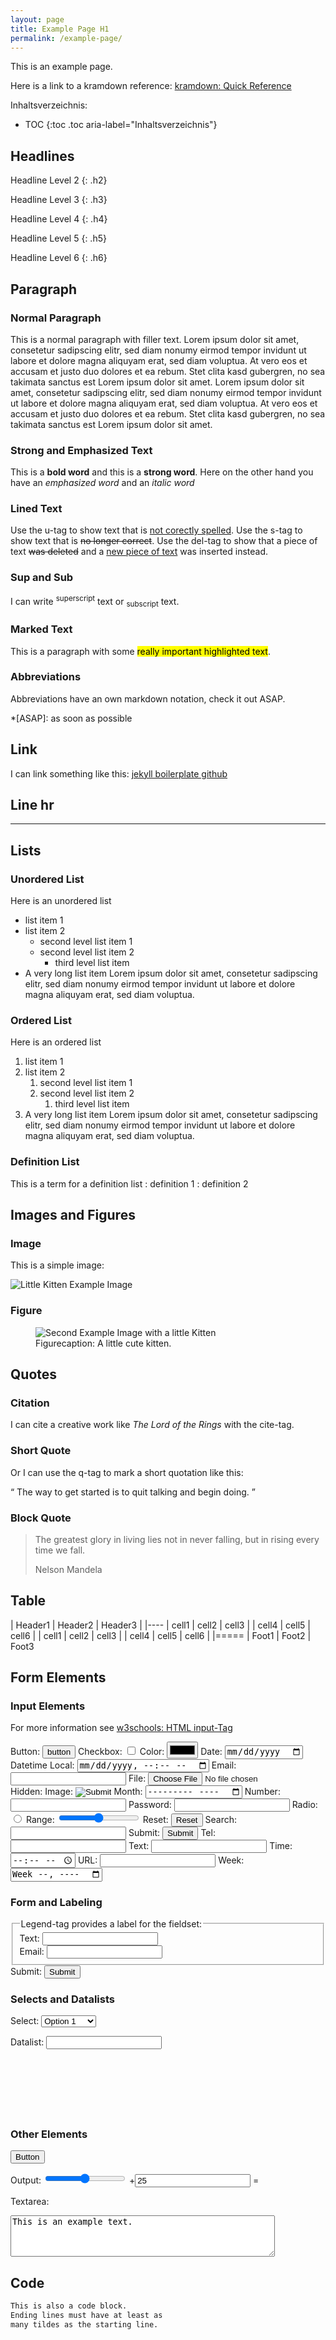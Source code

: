 ```yaml
---
layout: page
title: Example Page H1
permalink: /example-page/
---
```

This is an example page.

Here is a link to a kramdown reference: [kramdown: Quick Reference](https://kramdown.gettalong.org/quickref.html)

Inhaltsverzeichnis:
* TOC
{:toc .toc aria-label="Inhaltsverzeichnis"}

## Headlines

Headline Level 2
{: .h2}

Headline Level 3
{: .h3}

Headline Level 4
{: .h4}

Headline Level 5
{: .h5}

Headline Level 6
{: .h6}

## Paragraph

### Normal Paragraph

This is a normal paragraph with filler text. Lorem ipsum dolor sit amet, consetetur sadipscing elitr, sed diam nonumy eirmod tempor invidunt ut labore et dolore magna aliquyam erat, sed diam voluptua. At vero eos et accusam et justo duo dolores et ea rebum. Stet clita kasd gubergren, no sea takimata sanctus est Lorem ipsum dolor sit amet. Lorem ipsum dolor sit amet, consetetur sadipscing elitr, sed diam nonumy eirmod tempor invidunt ut labore et dolore magna aliquyam erat, sed diam voluptua. At vero eos et accusam et justo duo dolores et ea rebum. Stet clita kasd gubergren, no sea takimata sanctus est Lorem ipsum dolor sit amet.

### Strong and Emphasized Text
This is a <b>bold word</b> and this is a <strong>strong word</strong>. Here on the other hand you have an <em>emphasized word</em> and an <i>italic word</i>

### Lined Text
Use the u-tag to show text that is <u>not corectly spelled</u>. Use the s-tag to show text that is <s>no longer correct</s>. Use the del-tag to show that a piece of text <del>was deleted</del> and a <ins>new piece of text</ins> was inserted instead.

### Sup and Sub
I can write <sup>superscript</sup> text or <sub>subscript</sub> text.

### Marked Text
This is a paragraph with some <mark>really important highlighted text</mark>.

### Abbreviations
Abbreviations have an own markdown notation, check it out ASAP.

*[ASAP]: as soon as possible

## Link

I can link something like this: [jekyll boilerplate github](https://github.com/Sarah-Lettmann/jekyll-boilerplate)

## Line hr

---

## Lists

### Unordered List

Here is an unordered list
- list item 1
- list item 2
  - second level list item 1
  - second level list item 2
    - third level list item
- A very long list item Lorem ipsum dolor sit amet, consetetur sadipscing elitr, sed diam nonumy eirmod tempor invidunt ut labore et dolore magna aliquyam erat, sed diam voluptua.

### Ordered List

Here is an ordered list
1. list item 1
2. list item 2
    1. second level list item 1
    2. second level list item 2
        1. third level list item
3. A very long list item Lorem ipsum dolor sit amet, consetetur sadipscing elitr, sed diam nonumy eirmod tempor invidunt ut labore et dolore magna aliquyam erat, sed diam voluptua.

### Definition List

This is a term for a definition list
: definition 1
: definition 2

## Images and Figures

### Image

This is a simple image:

![Little Kitten Example Image](/assets/images/kitten.jpg)

### Figure

<figure>
  <img src="/assets/images/kitten 2.jpg" alt="Second Example Image with a little Kitten">
  <figcaption>Figurecaption: A little cute kitten.</figcaption>
</figure>

## Quotes

### Citation

I can cite a creative work like <cite>The Lord of the Rings</cite> with the cite-tag.

### Short Quote

Or I can use the q-tag to mark a short quotation like this:

<q>
The way to get started is to quit talking and begin doing.
</q>

### Block Quote

<blockquote cite="https://blog.hubspot.com/sales/famous-quotes">
  <p>
  The greatest glory in living lies not in never falling, but in rising every time we fall.
  </p>
  <footer>
  Nelson Mandela
  </footer>
</blockquote>

## Table

| Header1 | Header2 | Header3 |
|----
| cell1   | cell2   | cell3   |
| cell4   | cell5   | cell6   |
| cell1   | cell2   | cell3   |
| cell4   | cell5   | cell6   |
|=====
| Foot1   | Foot2   | Foot3

## Form Elements

### Input Elements
For more information see [w3schools: HTML input-Tag](https://www.w3schools.com/TAGS/tag_input.asp)

<label>
  Button:
  <input type="button" value="button">
</label>

<label>
  Checkbox:
  <input type="checkbox">
</label>

<label>
  Color:
  <input type="color">
</label>

<label>
  Date:
  <input type="date">
</label>

<label>
  Datetime Local:
  <input type="datetime-local">
</label>

<label>
  Email:
  <input type="email">
</label>

<label>
  File:
  <input type="file">
</label>

<label>
  Hidden:
  <input type="hidden">
</label>

<label>
  Image:
  <input type="image">
</label>

<label>
  Month:
  <input type="month">
</label>

<label>
  Number:
  <input type="number">
</label>

<label>
  Password:
  <input type="password">
</label>

<label>
  Radio:
  <input type="Radio">
</label>

<label>
  Range:
  <input type="Range">
</label>

<label>
  Reset:
  <input type="reset">
</label>

<label>
  Search:
  <input type="search">
</label>

<label>
  Submit:
  <input type="submit">
</label>

<label>
  Tel:
  <input type="tel">
</label>

<label>
  Text:
  <input type="text">
</label>

<label>
  Time:
  <input type="time">
</label>

<label>
  URL:
  <input type="URL">
</label>

<label>
  Week:
  <input type="week">
</label>

### Form and Labeling

<form action="">
  <fieldset>
    <legend>Legend-tag provides a label for the fieldset:</legend>
    <label>
      Text:
      <input type="text">
    </label><br />
    <label>
      Email:
      <input type="email">
    </label>
  </fieldset>
  <label>
    Submit:
    <input type="submit">
  </label>
</form>

### Selects and Datalists

<div>
  <label for="cars">Select:</label>
  <select name="cars" id="cars">
    <optgroup label="Optgroup 1">
      <option value="option1">Option 1</option>
      <option value="option2">Option 2</option>
    </optgroup>
    <optgroup label="Optgroup 2">
      <option value="option1">Option 1</option>
      <option value="option2">Option 2</option>
    </optgroup>
  </select>
</div>

<label for="datalist">Datalist:</label>
<input list="options" name="datalist" id="datalist">
<datalist id="options">
  <option value="Option 1"></option>
  <option value="Option 2"></option>
  <option value="Option 3"></option>
  <option value="Option 4"></option>
  <option value="Option 5"></option>
</datalist>

### Other Elements

<button type="button">Button</button>

<form oninput="x.value=parseInt(a.value)+parseInt(b.value)">
  <label for="x">Output:</label>
  <input type="range" id="a" value="50">
  +<input type="number" id="b" value="25">
  =<output name="x" for="a b"></output>
</form>

<label for="textarea">Textarea:</label>
<textarea name="textarea" rows="4" cols="50">This is an example text.</textarea>

## Code

~~~~~~ css
This is also a code block.
Ending lines must have at least as
many tildes as the starting line.
~~~~~~~~~~~~